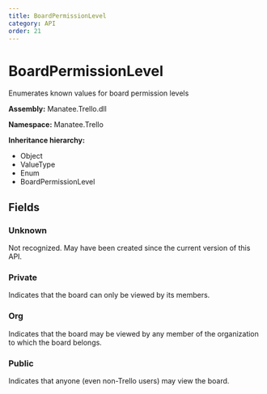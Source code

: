 ```yaml
---
title: BoardPermissionLevel
category: API
order: 21
---
```


# BoardPermissionLevel

Enumerates known values for board permission levels

**Assembly:** Manatee.Trello.dll

**Namespace:** Manatee.Trello

**Inheritance hierarchy:**

- Object
- ValueType
- Enum
- BoardPermissionLevel

## Fields

### Unknown

Not recognized. May have been created since the current version of this API.

### Private

Indicates that the board can only be viewed by its members.

### Org

Indicates that the board may be viewed by any member of the organization to which the board belongs.

### Public

Indicates that anyone (even non-Trello users) may view the board.

